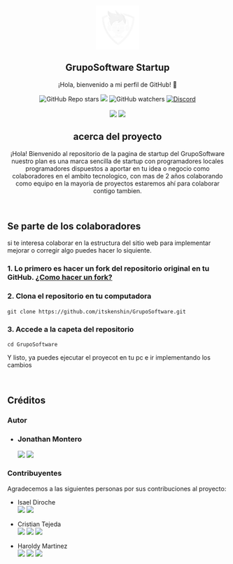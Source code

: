 <p align="center">
    <img width="100px" src="./assets/img/GrupoSoftware Logo.png" align="center" alt="Isael Diroche" />
    <h2 align="center">GrupoSoftware Startup</h2>
    <p align="center">¡Hola, bienvenido a mi perfil de GitHub! 👋</p>
</p>

<p align="center">
    <img alt="GitHub Repo stars" src="https://img.shields.io/github/stars/itskenshin/GrupoSoftware">
    <img src="https://img.shields.io/github/forks/itskenshin/GrupoSoftware">
    <img alt="GitHub watchers" src="https://img.shields.io/github/watchers/itskenshin/GrupoSoftware">
    <a href="https://discord.gg/jrCJY2h6XR">
        <img alt="Discord"
            src="https://img.shields.io/discord/847910520086331432?logo=discord&logoColor=white&label=Discord&color=transparent">
    </a>
    <br>
    <br>    
    <img src="https://img.shields.io/badge/LinkedIn-%230077B5.svg?logo=linkedin&logoColor=white">
    <a src="https://t.me/+Rnl6Z53r9PxiMzNh">
        <img src="https://img.shields.io/badge/Telegram-%231DA1F2.svg?logo=telegram&logoColor=white">
    </a>
</p>

<h2 align="center">acerca del proyecto </h2>
    <p align="center">¡Hola! Bienvenido al repositorio de la pagina de startup del GrupoSoftware nuestro plan es una marca sencilla de startup con programadores locales programadores dispuestos a aportar en tu idea o negocio como colaboradores en el ambito tecnologico, con mas de 2 años colaborando como equipo en la mayoria de proyectos estaremos ahí para colaborar contigo tambien.</p>
</br>



## Se parte de los colaboradores
si te interesa colaborar en  la estructura del sitio web para implementar mejorar o corregir algo puedes hacer lo siquiente.

### 1. Lo primero es hacer un fork del repositorio original en tu GitHub. <a href="https://desarrolloweb.com/articulos/fork-git">¿Como hacer un fork?</a>
### 2. Clona el repositorio en tu computadora
```git
git clone https://github.com/itskenshin/GrupoSoftware.git
```
### 3. Accede a la capeta del repositorio
```git
cd GrupoSoftware
```

Y listo, ya puedes ejecutar el proyecot en tu pc e ir implementando los cambios

<br>

## Créditos

### Autor
* ### Jonathan Montero <br>
    <a href="https://github.com/itskenshin"><img src="https://img.shields.io/badge/Github-%231D0F00.svg?logo=github&logoColor=white"></a> <a href="https://www.instagram.com/jonathanm0404"><img src="https://img.shields.io/badge/Instagram-%231D0F95.svg?logo=instagram&logoColor=white"></a>
 
### Contribuyentes
Agradecemos a las siguientes personas por sus contribuciones al proyecto:

* Isael Diroche <br>
    <a href="https://github.com/itskenshin"><img src="https://img.shields.io/badge/Github-%231D0F00.svg?logo=github&logoColor=white"></a>
    <a href="https://www.instagram.com/_isael_diroche_"><img src="https://img.shields.io/badge/Instagram-%231D0F95.svg?logo=instagram&logoColor=white"></a>
 
* Cristian Tejeda <br>
    <a href="https://github.com/Tcriss"><img src="https://img.shields.io/badge/Github-%231D0F00.svg?logo=github&logoColor=white"></a>
    <a href="https://www.instagram.com/_tcriss_"><img src="https://img.shields.io/badge/Instagram-%231D0F95.svg?logo=instagram&logoColor=white"></a>
    <a href="https://www.linkedin.com/in/cristiant25"><img src="https://img.shields.io/badge/LinkedIn-%230077B5.svg?logo=linkedin&logoColor=white"></a>
 
* Haroldy Martinez <br>
    <a href="https://github.com/HaroldMart"><img src="https://img.shields.io/badge/Github-%231D0F00.svg?logo=github&logoColor=white"></a>
    <a href="https://www.instagram.com/harol098g"><img src="https://img.shields.io/badge/Instagram-%231D0F95.svg?logo=instagram&logoColor=white"></a>
    <a href="https://www.linkedin.com/in/haroldy-martinez/"><img src="https://img.shields.io/badge/LinkedIn-%230077B5.svg?logo=linkedin&logoColor=white"></a>
 
